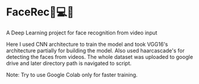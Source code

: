 # FaceRec🎥💻👱
A Deep Learning project for face recognition from video input 

Here I used CNN architecture to train the model and took VGG16's architecture partially for building the model.
Also used haarcascade's for detecting the faces from videos.
The whole dataset was uploaded to google drive and later directory path is navigated to script.

Note: Try to use Google Colab only for faster training.
